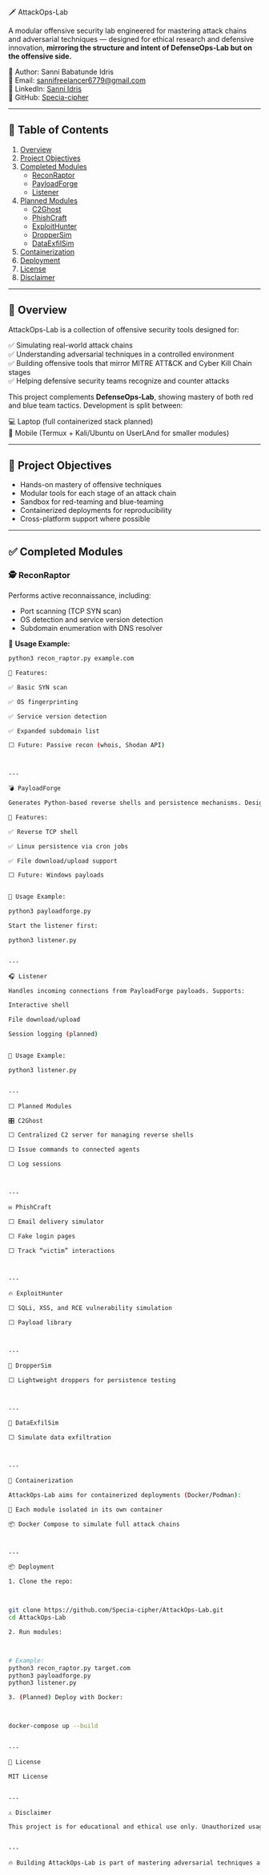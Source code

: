 🗡️ AttackOps-Lab

A modular offensive security lab engineered for mastering attack chains and adversarial techniques — designed for ethical research and defensive innovation, **mirroring the structure and intent of DefenseOps-Lab but on the offensive side.**

📍 Author: Sanni Babatunde Idris  
📧 Email: sannifreelancer6779@gmail.com  
🔗 LinkedIn: [Sanni Idris](https://www.linkedin.com/in/sanni-idris-89917a262/)  
🐙 GitHub: [Specia-cipher](https://github.com/Specia-cipher)

---

## 📑 Table of Contents

1. [Overview](#overview)
2. [Project Objectives](#project-objectives)
3. [Completed Modules](#completed-modules)
   * [ReconRaptor](#reconraptor)
   * [PayloadForge](#payloadforge)
   * [Listener](#listener)
4. [Planned Modules](#planned-modules)
   * [C2Ghost](#c2ghost)
   * [PhishCraft](#phishcraft)
   * [ExploitHunter](#exploithunter)
   * [DropperSim](#droppersim)
   * [DataExfilSim](#dataexfilsim)
5. [Containerization](#containerization)
6. [Deployment](#deployment)
7. [License](#license)
8. [Disclaimer](#disclaimer)

---

## 🎯 Overview

AttackOps-Lab is a collection of offensive security tools designed for:

✅ Simulating real-world attack chains  
✅ Understanding adversarial techniques in a controlled environment  
✅ Building offensive tools that mirror MITRE ATT&CK and Cyber Kill Chain stages  
✅ Helping defensive security teams recognize and counter attacks  

This project complements **DefenseOps-Lab**, showing mastery of both red and blue team tactics. Development is split between:

💻 Laptop (full containerized stack planned)  
📱 Mobile (Termux + Kali/Ubuntu on UserLAnd for smaller modules)

---

## 🎯 Project Objectives

- Hands-on mastery of offensive techniques  
- Modular tools for each stage of an attack chain  
- Sandbox for red-teaming and blue-teaming  
- Containerized deployments for reproducibility  
- Cross-platform support where possible  

---

## ✅ Completed Modules

### 🕵️ ReconRaptor

Performs active reconnaissance, including:  

- Port scanning (TCP SYN scan)  
- OS detection and service version detection  
- Subdomain enumeration with DNS resolver  

📄 **Usage Example:**

```bash
python3 recon_raptor.py example.com

📌 Features:

✅ Basic SYN scan

✅ OS fingerprinting

✅ Service version detection

✅ Expanded subdomain list

⬜ Future: Passive recon (whois, Shodan API)



---

💣 PayloadForge

Generates Python-based reverse shells and persistence mechanisms. Designed to simulate weaponization and initial access.

📄 Features:

✅ Reverse TCP shell

✅ Linux persistence via cron jobs

✅ File download/upload support

⬜ Future: Windows payloads


📄 Usage Example:

python3 payloadforge.py

Start the listener first:

python3 listener.py


---

🎧 Listener

Handles incoming connections from PayloadForge payloads. Supports:

Interactive shell

File download/upload

Session logging (planned)


📄 Usage Example:

python3 listener.py


---

⬜ Planned Modules

🎛️ C2Ghost

⬜ Centralized C2 server for managing reverse shells

⬜ Issue commands to connected agents

⬜ Log sessions



---

✉️ PhishCraft

⬜ Email delivery simulator

⬜ Fake login pages

⬜ Track “victim” interactions



---

🔥 ExploitHunter

⬜ SQLi, XSS, and RCE vulnerability simulation

⬜ Payload library



---

🐛 DropperSim

⬜ Lightweight droppers for persistence testing



---

📂 DataExfilSim

⬜ Simulate data exfiltration



---

🐳 Containerization

AttackOps-Lab aims for containerized deployments (Docker/Podman):

🐳 Each module isolated in its own container

📦 Docker Compose to simulate full attack chains



---

📦 Deployment

1. Clone the repo:



git clone https://github.com/Specia-cipher/AttackOps-Lab.git
cd AttackOps-Lab

2. Run modules:



# Example:
python3 recon_raptor.py target.com
python3 payloadforge.py
python3 listener.py

3. (Planned) Deploy with Docker:



docker-compose up --build


---

📜 License

MIT License


---

⚠️ Disclaimer

This project is for educational and ethical use only. Unauthorized usage is prohibited. The author is not liable for misuse.


---

🔥 Building AttackOps-Lab is part of mastering adversarial techniques and contributing responsibly to offensive security research.
